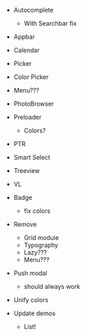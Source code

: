 - Autocomplete
  - With Searchbar fix
- Appbar
- Calendar
- Picker
- Color Picker

- Menu???
- PhotoBrowser
- Preloader
  - Colors?
- PTR
- Smart Select
- Treeview
- VL

- Badge
  - fix colors
- Remove
  - Grid module
  - Typography
  - Lazy???
  - Menu???
- Push modal
  - should always work
- Unify colors
- Update demos
  - List!

